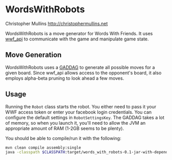 WordsWithRobots
===============

Christopher Mullins <http://christophermullins.net>

WordsWithRobots is a move generator for Words With Friends. It uses [wwf_api](http://github.com/sidoh/wwf_api) to communicate with the game and manipulate game state.

## Move Generation

WordsWithRobots uses a [GADDAG](http://en.wikipedia.org/wiki/GADDAG) to generate all possible moves for a given board. Since wwf_api allows access to the opponent's board, it also employs alpha-beta pruning to look ahead a few moves.

## Usage

Running the `Robot` class starts the robot. You either need to pass it your WWF access token or enter your facebook login credentials. You can configure the default settings in `RobotSettingsKey`. The GADDAG takes a lot of memory, so when you launch it, you'll need to allow the JVM an appropriate amount of RAM (1-2GB seems to be plenty).

You should be able to compile/run it with the following:

```bash
mvn clean compile assembly:single
java -classpath $CLASSPATH:target/words_with_robots-0.1-jar-with-dependencies.jar org.sidoh.words_with_robots.robot.Robot <wwf_access_token>
```
